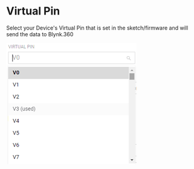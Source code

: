 # Virtual Pin

Select your Device's Virtual Pin that is set in the sketch/firmware and will send the data to Blynk.360

![](../../../../.gitbook/assets/vpin.png)



